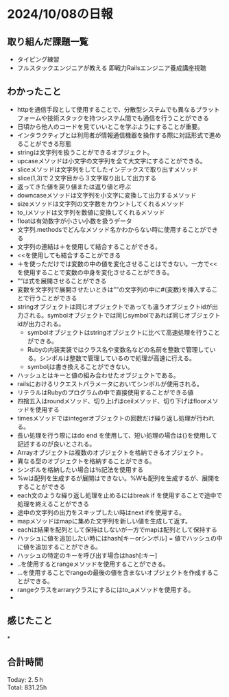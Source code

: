 # 2024/10/08の日報
## 取り組んだ課題一覧
* タイピング練習
* フルスタックエンジニアが教える 即戦力Railsエンジニア養成講座視聴
## わかったこと
*  httpを通信手段として使用することで、分散型システムでも異なるプラットフォームや技術スタックを持つシステム間でも通信を行うことができる
*  日頃から他人のコードを見ていいとこを学ぶようにすることが重要。
*  インタラクティブとは利用者が情報通信機器を操作する際に対話形式で進めることができる形態
*  stringは文字列を扱うことができるオブジェクト。
*  upcaseメソッドは小文字の文字列を全て大文字にすることができる。
*  sliceメソッドは文字列をしてしたインデックスで取り出すメソッド
  *  slice(1,3)で２文字目から３文字取り出して出力する
*  返ってきた値を戻り値または返り値と呼ぶ
*  downcaseメソッドは文字列を小文字に変換して出力するメソッド
*  sizeメソッドは文字列の文字数をカウントしてくれるメソッド
*  to_iメソッドは文字列を数値に変換してくれるメソッド
*  floatは有効数字が小さい小数を扱うデータ
*  文字列.methodsでどんなメソッド名かわからない時に使用することができる
*  文字列の連結は＋を使用して結合することができる。
 * <<を使用しても結合することができる
 * ＋を使っただけでは変数の中の値を変化させることはできない。一方で<<を使用することで変数の中身を変化させることができる。
 * ””は式を展開させることができる
 * 変数を文字列で展開させたいときは””の文字列の中に#{変数}を挿入することで行うことができる
 * stringオブジェクトは同じオブジェクトであっても違うオブジェクトidが出力される。symbolオブジェクトでは同じsymbolであれば同じオブジェクトidが出力される。
   * symbolオブジェクトはstringオブジェクトに比べて高速処理を行うことができる。
   * Rubyの内装実装ではクラス名や変数名などの名前を整数で管理している。シンボルは整数で管理しているので処理が高速に行える。
   * symboljは書き換えることができない。
 * ハッシュとはキーと値の組み合わせたオブジェクトである。
 * railsにおけるリクエストパラメータにおいてシンボルが使用される。
 *  リテラルはRubyのプログラムの中で直接使用することができる値
 *  四捨五入はroundメソッド、切り上げはceilメソッド、切り下げはfloorメソッドを使用する
 *  timesメソッドではintegerオブジェクトの回数だけ繰り返し処理が行われる。
 *  長い処理を行う際にはdo end を使用して、短い処理の場合は{}を使用して記述するのが良いとされる。
 *  Arrayオブジェクトは複数のオブジェクトを格納できるオブジェクト。
  * 異なる型のオブジェクトを格納することができる。
  * シンボルを格納したい場合は％記法を使用する
  *  %wは配列を生成するが展開はできない。%Wも配列を生成するが、展開をすることができる
 *  each文のような繰り返し処理を止めるにはbreak if を使用することで途中で処理を終えることができる
 *  途中の文字列の出力をスキップしたい時はnext ifを使用する。
 *  mapメソッドはmapに集めた文字列を新しい値を生成して返す。
  * eachは結果を配列として保持はしないが一方でmapは配列として保持する
 * ハッシュに値を追加したい時にはhash[キーorシンボル] = 値でハッシュの中に値を追加することができる。
 * ハッシュの特定のキーを呼び出す場合はhash[:キー]
 * ..を使用するとrangeメソッドを使用することができる。
  * ...を使用することでrangeの最後の値を含まないオブジェクトを作成することができる。 
 * rangeクラスをarraryクラスにするにはto_aメソッドを使用する。
 *         
## 感じたこと
*　
## 合計時間  
Today: 2.５h<br>
Total: 831.25h
